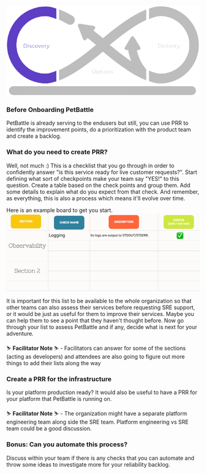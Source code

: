 ![thumbnail](../images/discovery.png)
### Before Onboarding PetBattle
PetBattle is already serving to the endusers but still, you can use PRR to identify the improvement points, do a prioritization with the product team and create a backlog.

### What do you need to create PRR?
Well, not much :) This is a checklist that you go through in order to confidently answer "is this service ready for live customer requests?". Start defining what sort of checkpoints make your team say "YES!" to this question. Create a table based on the check points and group them. Add some details to explain what do you expect from that check. And remember, as everything, this is also a process which means it'll evolve over time.

Here is an example board to get you start.
![example-prr-board](images/example-prr-board.jpg)


It is important for this list to be available to the whole organization so that other teams can also assess their services before requesting SRE support, or it would be just as useful for them to improve their services. Maybe you can help them to see a point that they haven't thought before. 
Now go through your list to assess PetBattle and if any, decide what is next for your adventure.

<p class="tip">
⛷️ <b>Facilitator Note</b> ⛷️ - Facilitators can answer for some of the sections (acting as developers) and attendees are also going to figure out more things to add their lists along the way
</p>

### Create a PRR for the infrastructure
Is your platform production ready? It would also be useful to have a PRR for your platform that PetBattle is running on.

<p class="tip">
⛷️ <b>Facilitator Note</b> ⛷️ - The organization might have a separate platform engineering team along side the SRE team. Platform engineering vs SRE team could be a good discussion.
</p>

### Bonus: Can you automate this process? 
Discuss within your team if there is any checks that you can automate and throw some ideas to investigate more for your reliability backlog.

